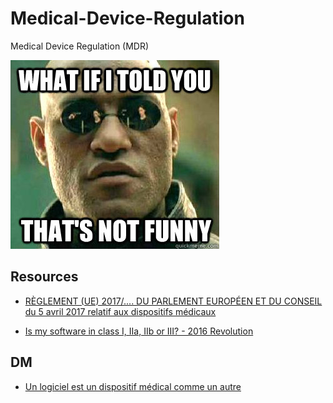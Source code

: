 # Medical-Device-Regulation
Medical Device Regulation (MDR)

![Not Funny](./not-funny.jpeg)

## Resources
- [RÈGLEMENT (UE) 2017/.... DU PARLEMENT EUROPÉEN ET DU CONSEIL du 5 avril 2017 relatif aux dispositifs médicaux](http://www.qualitiso.com/reglement-europeen-dispositifs-medicaux/main.html)


- [Is my software in class I, IIa, IIb or III? - 2016 Revolution](http://blog.cm-dm.com/post/2016/07/22/Is-my-software-in-class-I%2C-IIa%2C-IIb-or-III-2016-Revolution)

## DM
- [Un logiciel est un dispositif médical comme un autre](http://www.qualitiso.com/applis-logiciel-reglement-dispositifs-medicaux/)
